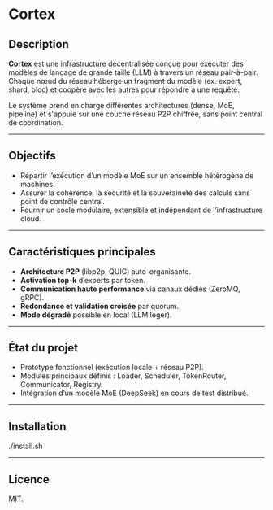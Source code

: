 # Cortex

## Description

**Cortex** est une infrastructure décentralisée conçue pour exécuter des modèles de langage de grande taille (LLM) à travers un réseau pair-à-pair.
Chaque nœud du réseau héberge un fragment du modèle (ex. expert, shard, bloc) et coopère avec les autres pour répondre à une requête.

Le système prend en charge différentes architectures (dense, MoE, pipeline) et s'appuie sur une couche réseau P2P chiffrée, sans point central de coordination.

---

## Objectifs

- Répartir l’exécution d’un modèle MoE sur un ensemble hétérogène de machines.
- Assurer la cohérence, la sécurité et la souveraineté des calculs sans point de contrôle central.
- Fournir un socle modulaire, extensible et indépendant de l’infrastructure cloud.

---

## Caractéristiques principales

- **Architecture P2P** (libp2p, QUIC) auto-organisante.
- **Activation top-k** d’experts par token.
- **Communication haute performance** via canaux dédiés (ZeroMQ, gRPC).
- **Redondance et validation croisée** par quorum.
- **Mode dégradé** possible en local (LLM léger).

---

## État du projet

- Prototype fonctionnel (exécution locale + réseau P2P).
- Modules principaux définis : Loader, Scheduler, TokenRouter, Communicator, Registry.
- Intégration d’un modèle MoE (DeepSeek) en cours de test distribué.

---

## Installation

./install.sh

---

## Licence

MIT.
